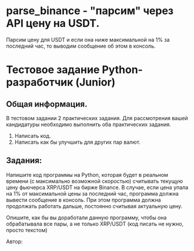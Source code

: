 # parse_binance - "парсим" через API цену на USDT.
Парсим цену для USDT и если она ниже максимальной на 1% за последний час, то выводим сообщение об этом в консоль. 

# Тестовое задание Python-разработчик (Junior)  

## Общая информация.

В тестовом задании 2 практических задания. 
Для рассмотрения вашей кандидатуры необходимо выполнить оба практических задания.
1. Написать код.
2. Написать как бы улучшить для других пар валют.

## Задания: 

Напишите код программы на Python, которая будет в реальном времени (с максимально возможной скоростью) считывать текущую цену фьючерса XRP/USDT на бирже Binance. 
В случае, если цена упала на 1% от максимальной цены за последний час, программа должна вывести сообщение в консоль. 
При этом программа должна продолжать работать дальше, постоянно считывая актуальную цену.

Опишите, как бы вы доработали данную программу, чтобы она обрабатывала все пары, а не только XRP/USDT (код писать не нужно, просто текстом)

Автор: 
